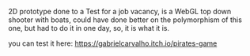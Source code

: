 2D prototype done to a Test for a job vacancy, is a WebGL top down shooter with boats, could have done better on the polymorphism of this one, but had to do it in one day, so, it is what it is.

you can test it here: https://gabrielcarvalho.itch.io/pirates-game
